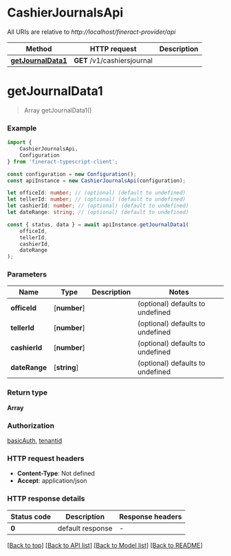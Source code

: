 # CashierJournalsApi

All URIs are relative to *http://localhost/fineract-provider/api*

|Method | HTTP request | Description|
|------------- | ------------- | -------------|
|[**getJournalData1**](#getjournaldata1) | **GET** /v1/cashiersjournal | |

# **getJournalData1**
> Array<TellerJournalData> getJournalData1()


### Example

```typescript
import {
    CashierJournalsApi,
    Configuration
} from 'fineract-typescript-client';

const configuration = new Configuration();
const apiInstance = new CashierJournalsApi(configuration);

let officeId: number; // (optional) (default to undefined)
let tellerId: number; // (optional) (default to undefined)
let cashierId: number; // (optional) (default to undefined)
let dateRange: string; // (optional) (default to undefined)

const { status, data } = await apiInstance.getJournalData1(
    officeId,
    tellerId,
    cashierId,
    dateRange
);
```

### Parameters

|Name | Type | Description  | Notes|
|------------- | ------------- | ------------- | -------------|
| **officeId** | [**number**] |  | (optional) defaults to undefined|
| **tellerId** | [**number**] |  | (optional) defaults to undefined|
| **cashierId** | [**number**] |  | (optional) defaults to undefined|
| **dateRange** | [**string**] |  | (optional) defaults to undefined|


### Return type

**Array<TellerJournalData>**

### Authorization

[basicAuth](../README.md#basicAuth), [tenantid](../README.md#tenantid)

### HTTP request headers

 - **Content-Type**: Not defined
 - **Accept**: application/json


### HTTP response details
| Status code | Description | Response headers |
|-------------|-------------|------------------|
|**0** | default response |  -  |

[[Back to top]](#) [[Back to API list]](../README.md#documentation-for-api-endpoints) [[Back to Model list]](../README.md#documentation-for-models) [[Back to README]](../README.md)

